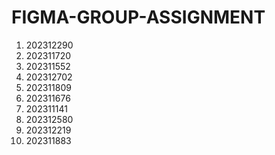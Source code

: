 # FIGMA-GROUP-ASSIGNMENT
1. 202312290
2. 202311720
3. 202311552
4. 202312702
5. 202311809
6. 202311676
7. 202311141
8. 202312580
9. 202312219
10. 202311883
